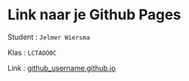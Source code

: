 # Link naar je Github Pages

Student : `Jelmer Wiersma`

Klas    : `LCTAOO0C`

Link    : [github_username.github.io](github_username.github.io)